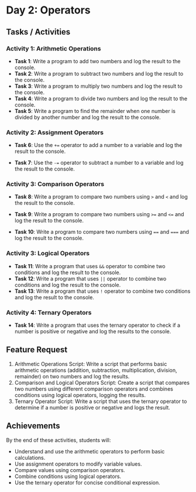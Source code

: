 # Day 2: Operators

## Tasks / Activities

### Activity 1: Arithmetic Operations

- **Task 1**: Write a program to add two numbers and log the result to the console.
- **Task 2**: Write a program to subtract two numbers and log the result to the console.
- **Task 3**: Write a program to multiply two numbers and log the result to the console.
- **Task 4**: Write a program to divide two numbers and log the result to the console.
- **Task 5**: Write a program to find the remainder when one number is divided by another number and log the result to the console.

### Activity 2: Assignment Operators

- **Task 6**: Use the `+=` operator to add a number to a variable and log the result to the console.

- **Task 7**: Use the `-=` operator to subtract a number to a variable and log the result to the console.

### Activity 3: Comparison Operators

- **Task 8**: Write a program to compare two numbers using `>` and `<` and log the result to the console.

- **Task 9**: Write a program to compare two numbers using `>=` and `<=` and log the result to the console.

- **Task 10**: Write a program to compare two numbers using `==` and `===` and log the result to the console.

### Activity 3: Logical Operators

- **Task 11**: Write a program that uses `&&` operator to combine two conditions and log the result to the console.
- **Task 12**: Write a program that uses `||` operator to combine two conditions and log the result to the console.
- **Task 13**: Write a program that uses `!` operator to combine two conditions and log the result to the console.

### Activity 4: Ternary Operators

- **Task 14**: Write a program that uses the ternary operator to check if a number is positive or negative and log the results to the console.

## Feature Request

1. Arithmetic Operations Script: Write a script that performs basic arithmetic operations (addition, subtraction, multiplication, division, remainder) on two numbers and log the results.
2. Comparison and Logical Operators Script: Create a script that compares two numbers using different comparison operators and combines conditions using logical operators, logging the results.
3. Ternary Operator Script: Write a script that uses the ternary operator to determine if a number is positive or negative and logs the result.

## Achievements

By the end of these activities, students will:

- Understand and use the arithmetic operators to perform basic calculations.
- Use assignment operators to modify variable values.
- Compare values using comparison operators.
- Combine conditions using logical operators.
- Use the ternary operator for concise conditional expression.
